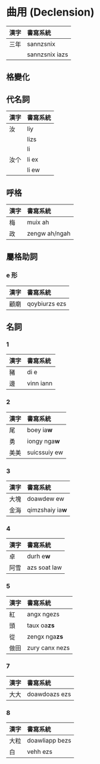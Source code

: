 # 曲用 (Declension)

| 漢字 | 書寫系統 |
| :--- | :--- |
| 三年 | sannzsnix |
|| sannzsnix iazs |

## 格變化

## 代名詞

| 漢字 | 書寫系統 |
| :--- | :--- |
| 汝 | liy |
|| lizs |
|| li |
| 汝个 | li ex |
|| li ew |

## 呼格

| 漢字 | 書寫系統 |
| :--- | :--- |
| 梅 | muix ah |
| 政 | zengw ah/ngah |

## 屬格助詞

### e 形

| 漢字 | 書寫系統 |
| :--- | :--- |
| 顧廟 | qoybiurzs ezs |

## 名詞

### 1

| 漢字 | 書寫系統 |
| :--- | :--- |
| 豬 | di e |
| 邊 | vinn iann |

### 2

| 漢字 | 書寫系統 |
| :--- | :--- |
| 尾 | boey ia**w** |
| 勇 | iongy nga**w** |
| 美美 | suicssuiy ew |

### 3

| 漢字 | 書寫系統 |
| :--- | :--- |
| 大塊 | doawdew ew |
| 金海 | qimzshaiy ia**w** |

### 4

| 漢字 | 書寫系統 |
| :--- | :--- |
| 卓 | durh e**w** |
| 阿雪 | azs soat law |

### 5

| 漢字 | 書寫系統 |
| :--- | :--- |
| 紅 | angx ngezs |
| 頭 | taux oa**zs** |
| 從 | zengx nga**zs** |
| 做田 | zury canx nezs |

### 7

| 漢字 | 書寫系統 |
| :--- | :--- |
| 大大 | doawdoazs ezs |

### 8

| 漢字 | 書寫系統 |
| :--- | :--- |
| 大粒 | doawliapp bezs |
| 白 | vehh ezs |

